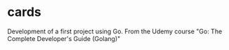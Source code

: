 # cards
Development of a first project using Go. From the Udemy course "Go: The Complete Developer's Guide (Golang)"
